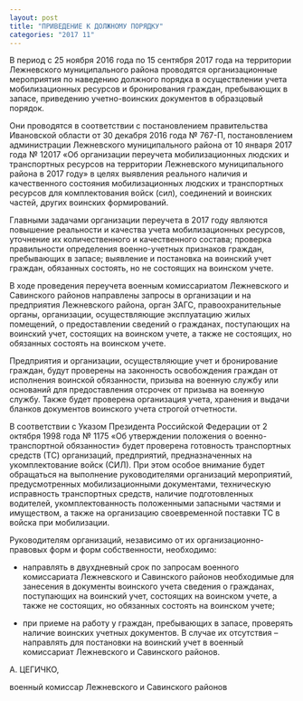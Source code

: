 ```yaml
---
layout: post
title: "ПРИВЕДЕНИЕ К ДОЛЖНОМУ ПОРЯДКУ"
categories: "2017 11"
---
```


В период с 25 ноября 2016 года по 15 сентября 2017 года на территории Лежневского муниципального района проводятся организационные мероприятия по наведению должного порядка в осуществлении учета мобилизационных ресурсов и бронирования граждан, пребывающих в запасе, приведению учетно-воинских документов в образцовый порядок.

Они проводятся в соответствии с постановлением правительства Ивановской области от 30 декабря 2016 года № 767-П, постановлением администрации Лежневского муниципального района от 10 января 2017 года № 12017 «Об организации переучета мобилизационных людских и транспортных ресурсов на территории Лежневского муниципального района в 2017 году» в целях выявления реального наличия и качественного состояния мобилизационных людских и транспортных ресурсов для комплектования войск (сил), соединений и воинских частей, других воинских формирований.

Главными задачами организации переучета в 2017 году являются повышение реальности и качества учета мобилизационных ресурсов, уточнение их количественного и качественного состава; проверка правильности определения военно-учетных признаков граждан, пребывающих в запасе; выявление и постановка на воинский учет граждан, обязанных состоять, но не состоящих на воинском учете.

В ходе проведения переучета военным комиссариатом Лежневского и Савинского районов направлены запросы в организации и на предприятия Лежневского района, орган ЗАГС, правоохранительные органы, организации, осуществляющие эксплуатацию жилых помещений, о предоставлении сведений о гражданах, поступающих на воинский учет, состоящих на воинском учете, а также не состоящих, но обязанных состоять на воинском учете.

Предприятия и организации, осуществляющие учет и бронирование граждан, будут проверены на законность освобождения граждан от исполнения воинской обязанности, призыва на военную службу или оснований для предоставления отсрочек от призыва на военную службу. Также будет проверена организация учета, хранения и выдачи бланков документов воинского учета строгой отчетности.

В соответствии с Указом Президента Российской Федерации от 2 октября 1998 года № 1175 «Об утверждении положения о военно-транспортной обязанности» будет проверена готовность транспортных средств (ТС) организаций, предприятий, предназначенных на укомплектование войск (СИЛ). При этом особое внимание будет обращаться на выполнение руководителями организаций мероприятий, предусмотренных мобилизационными документами, техническую исправность транспортных средств, наличие подготовленных водителей, укомплектованность положенными запасными частями и имуществом, а также на организацию своевременной поставки ТС в войска при мобилизации.

Руководителям организаций, независимо от их организационно-правовых форм и форм собственности, необходимо:

- направлять в двухдневный срок по запросам военного комиссариата Лежневского и Савинского районов необходимые для занесения в документы воинского учета сведения о гражданах, поступающих на воинский учет, состоящих на воинском учете, а также не состоящих, но обязанных состоять на воинском учете;

- при приеме на работу у граждан, пребывающих в запасе, проверять наличие воинских учетных документов. В случае их отсутствия – направлять для постановки на воинский учет в военный комиссариат Лежневского и Савинского районов.

А. ЦЕГИЧКО,

военный комиссар Лежневского и Савинского районов


